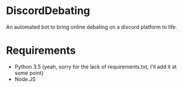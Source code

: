 # DiscordDebating
An automated bot to bring online debating on a discord platform to life.

# Requirements
- Python 3.5 (yeah, sorry for the lack of requirements.txt, I'll add it at some point)
- Node.JS